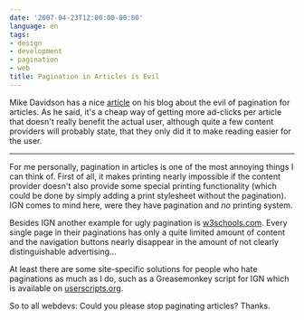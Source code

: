 ```yaml
---
date: '2007-04-23T12:00:00-00:00'
language: en
tags:
- design
- development
- pagination
- web
title: Pagination in Articles is Evil
---
```



Mike Davidson has a nice [article](http://www.mikeindustries.com/blog/archive/2007/04/pagination-is-evil) on his blog about the evil of pagination for articles. As he said, it's a cheap way of getting more ad-clicks per article that doesn't really benefit the actual user, although quite a few content providers will probably state, that they only did it to make reading easier for the user.


-------------------------------


For me personally, pagination in articles is one of the most annoying things I can think of.  First of all, it makes printing nearly impossible if the content provider doesn't also provide some special printing functionality (which could be done by simply adding a print stylesheet without the pagination). IGN comes to mind here, were they have pagination and _no_ printing system.

Besides IGN another example for ugly pagination is [w3schools.com](http://w3schools.com). Every single page in their paginations has only a quite limited amount of content and the navigation buttons nearly disappear in the amount of not clearly distinguishable advertising...

At least there are some site-specific solutions for people who hate paginations as much as I do, such as a Greasemonkey script for IGN which is  available on [userscripts.org](http://userscripts.org/scripts/show/1377).

So to all webdevs: Could you please stop paginating articles? Thanks.